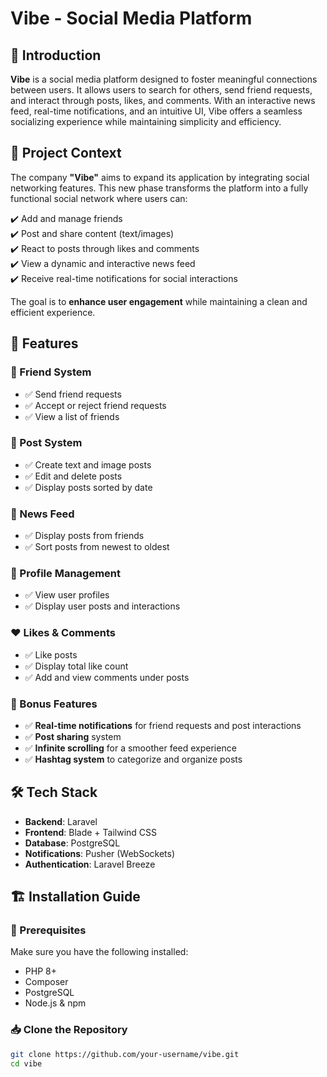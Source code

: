 # Vibe - Social Media Platform  

## 📌 Introduction  

**Vibe** is a social media platform designed to foster meaningful connections between users. It allows users to search for others, send friend requests, and interact through posts, likes, and comments. With an interactive news feed, real-time notifications, and an intuitive UI, Vibe offers a seamless socializing experience while maintaining simplicity and efficiency.  

## 🎯 Project Context  

The company **"Vibe"** aims to expand its application by integrating social networking features. This new phase transforms the platform into a fully functional social network where users can:  

✔️ Add and manage friends  
✔️ Post and share content (text/images)  
✔️ React to posts through likes and comments  
✔️ View a dynamic and interactive news feed  
✔️ Receive real-time notifications for social interactions  

The goal is to **enhance user engagement** while maintaining a clean and efficient experience.  

## 🚀 Features  

### 🔗 Friend System  
- ✅ Send friend requests  
- ✅ Accept or reject friend requests  
- ✅ View a list of friends  

### 📝 Post System  
- ✅ Create text and image posts  
- ✅ Edit and delete posts  
- ✅ Display posts sorted by date  

### 📰 News Feed  
- ✅ Display posts from friends  
- ✅ Sort posts from newest to oldest  

### 👤 Profile Management  
- ✅ View user profiles  
- ✅ Display user posts and interactions  

### ❤️ Likes & Comments  
- ✅ Like posts  
- ✅ Display total like count  
- ✅ Add and view comments under posts  

### 🎁 Bonus Features  
- ✅ **Real-time notifications** for friend requests and post interactions  
- ✅ **Post sharing** system  
- ✅ **Infinite scrolling** for a smoother feed experience  
- ✅ **Hashtag system** to categorize and organize posts  

## 🛠️ Tech Stack  

- **Backend**: Laravel  
- **Frontend**: Blade + Tailwind CSS  
- **Database**: PostgreSQL  
- **Notifications**: Pusher (WebSockets)  
- **Authentication**: Laravel Breeze  

## 🏗️ Installation Guide  

### 📌 Prerequisites  
Make sure you have the following installed:  
- PHP 8+  
- Composer  
- PostgreSQL  
- Node.js & npm  

### 📥 Clone the Repository  
```bash
git clone https://github.com/your-username/vibe.git
cd vibe
